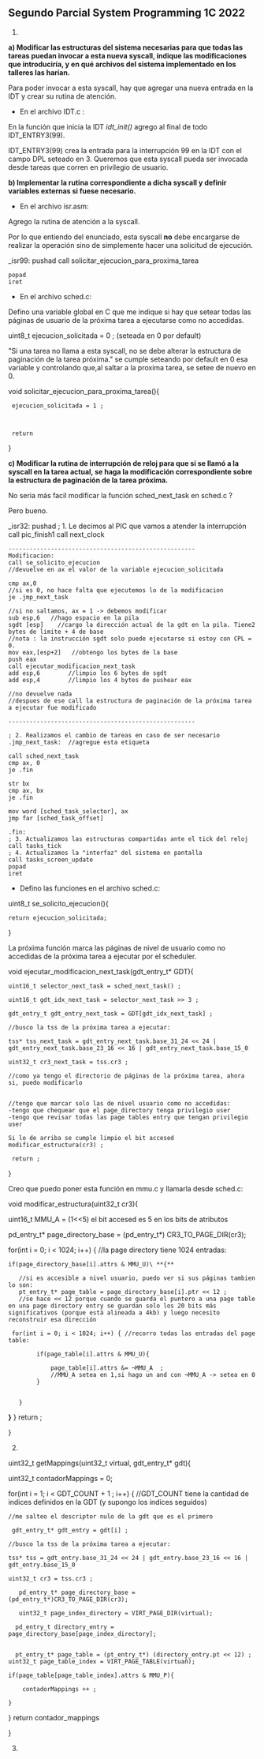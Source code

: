 ## Segundo Parcial System Programming 1C 2022

1) 

**a) Modificar las estructuras del sistema necesarias para que todas las tareas puedan invocar a esta nueva syscall, indique las modificaciones que introduciría, y en qué archivos del sistema implementado en los talleres las harían.**

Para poder invocar a esta syscall, hay que agregar una nueva entrada en la IDT y crear su rutina de atención.

- En el archivo IDT.c :

En la función que inicia la IDT *idt_init()* agrego al final de todo IDT_ENTRY3(99).

IDT_ENTRY3(99) crea la entrada para la interrupción 99 en la IDT con el campo DPL seteado en 3.
Queremos que esta syscall pueda ser invocada desde tareas que corren en privilegio de usuario.

**b) Implementar la rutina correspondiente a dicha syscall y definir variables externas si fuese necesario.**
- En el archivo isr.asm:

Agrego la rutina de atención a la syscall.

Por lo que entiendo del enunciado, esta syscall **no** debe encargarse de realizar la operación sino de simplemente hacer una solicitud de ejecución.

_isr99:
	pushad
	call solicitar_ejecucion_para_proxima_tarea
	
	popad
	iret
	

- En el archivo sched.c:

Defino una variable global en C que me indique si hay que setear todas las páginas de usuario de la próxima tarea a ejecutarse como no accedidas.

uint8_t ejecucion_solicitada = 0 ; (seteada en 0 por default)

"Si una tarea no llama a esta syscall, no se debe alterar la estructura de paginación de la tarea próxima." se cumple seteando por default en 0 esa variable y controlando que,al saltar a la proxima tarea, se setee de nuevo en 0.

void solicitar_ejecucion_para_proxima_tarea(){

     ejecucion_solicitada = 1 ;
	


     return

}


**c) Modificar la rutina de interrupción de reloj para que si se llamó a la syscall en la tarea actual, se haga la modificación correspondiente sobre la estructura de paginación de la tarea próxima.**

No seria más facil modificar la función sched_next_task en sched.c ?

Pero bueno.

_isr32:
    pushad
    ; 1. Le decimos al PIC que vamos a atender la interrupción
    call pic_finish1
    call next_clock
    
    -----------------------------------------------------
    Modificacion: 
    call se_solicito_ejecucion
    //devuelve en ax el valor de la variable ejecucion_solicitada
    
    cmp ax,0
    //si es 0, no hace falta que ejecutemos lo de la modificacion
    je .jmp_next_task
    
    //si no saltamos, ax = 1 -> debemos modificar
    sub esp,6   //hago espacio en la pila
    sgdt [esp]    //cargo la dirección actual de la gdt en la pila. Tiene2 bytes de limite + 4 de base
    //nota : la instrucción sgdt solo puede ejecutarse si estoy con CPL = 0.
    mov eax,[esp+2]   //obtengo los bytes de la base
    push eax
    call ejecutar_modificacion_next_task
    add esp,6        //limpio los 6 bytes de sgdt
    add esp,4        //limpio los 4 bytes de pushear eax
    
    //no devuelve nada
    //despues de ese call la estructura de paginación de la próxima tarea a ejecutar fue modificado
    
    -----------------------------------------------------

    ; 2. Realizamos el cambio de tareas en caso de ser necesario
    .jmp_next_task:  //agregue esta etiqueta
    
    call sched_next_task
    cmp ax, 0
    je .fin

    str bx
    cmp ax, bx
    je .fin

    mov word [sched_task_selector], ax
    jmp far [sched_task_offset]

    .fin:
    ; 3. Actualizamos las estructuras compartidas ante el tick del reloj
    call tasks_tick
    ; 4. Actualizamos la "interfaz" del sistema en pantalla
    call tasks_screen_update
    popad
    iret      



- Defino las funciones en el archivo sched.c:

uint8_t se_solicito_ejecucion(){

    return ejecucion_solicitada;

}

La próxima función marca las páginas de nivel de usuario como no accedidas de la próxima tarea a ejecutar por el scheduler.

void ejecutar_modificacion_next_task(gdt_entry_t* GDT){


	uint16_t selector_next_task = sched_next_task() ;
	
	uint16_t gdt_idx_next_task = selector_next_task >> 3 ; 
	
	gdt_entry_t gdt_entry_next_task = GDT[gdt_idx_next_task] ;
	
	//busco la tss de la próxima tarea a ejecutar:

	tss* tss_next_task = gdt_entry_next_task.base_31_24 << 24 | gdt_entry_next_task.base_23_16 << 16 | gdt_entry_next_task.base_15_0
	
	uint32_t cr3_next_task = tss.cr3 ;
	
	//como ya tengo el directorio de páginas de la próxima tarea, ahora si, puedo modificarlo
	
	
	//tengo que marcar solo las de nivel usuario como no accedidas: 
	-tengo que chequear que el page_directory tenga privilegio user
	-tengo que revisar todas las page tables entry que tengan privilegio user
	
	Si lo de arriba se cumple limpio el bit accesed 
	modificar_estructura(cr3) ;
	
	 return ;
}

Creo que puedo poner esta función en mmu.c y llamarla desde sched.c: 

void modificar_estructura(uint32_t cr3){
    
   uint16_t MMU_A = (1<<5) el bit accesed es 5 en los bits de atributos
   
   pd_entry_t* page_directory_base = (pd_entry_t*) CR3_TO_PAGE_DIR(cr3);
   
   
   
   for(int i = 0; i < 1024; i++) {  //la page directory tiene 1024 entradas:
   
   	if(page_directory_base[i].attrs & MMU_U)\ **{**
   	
   	   //si es accesible a nivel usuario, puedo ver si sus páginas tambien lo son:
	   pt_entry_t* page_table = page_directory_base[i].ptr << 12 ; 
	   //se hace << 12 porque cuando se guarda el puntero a una page table en una page directory entry se guardan solo los 20 bits más significativos (porque está alineada a 4kb) y luego necesito reconstruir esa dirección

	 for(int i = 0; i < 1024; i++) { //recorro todas las entradas del page table:
          
          	if(page_table[i].attrs & MMU_U){
          	  
          		page_table[i].attrs &= ¬MMU_A  ;
          		//MMU_A setea en 1,si hago un and con ¬MMU_A -> setea en 0
          	}
          	
   	
   	   }
   
   
   **}**
   }
   return ;
   
}




2) 

uint32_t getMappings(uint32_t virtual, gdt_entry_t* gdt){

   uint32_t contadorMappings = 0;  
  
   for(int i = 1; i < GDT_COUNT + 1 ; i++) {
    //GDT_COUNT tiene la cantidad de indices definidos en la GDT (y supongo los indices seguidos)
   
    //me salteo el descriptor nulo de la gdt que es el primero
   
     gdt_entry_t* gdt_entry = gdt[i] ;
	
	//busco la tss de la próxima tarea a ejecutar:

	tss* tss = gdt_entry.base_31_24 << 24 | gdt_entry.base_23_16 << 16 | gdt_entry.base_15_0
	
	uint32_t cr3 = tss.cr3 ;
   
       pd_entry_t* page_directory_base = (pd_entry_t*)CR3_TO_PAGE_DIR(cr3);  
  
       uint32_t page_index_directory = VIRT_PAGE_DIR(virtual);   

      pd_entry_t directory_entry = page_directory_base[page_index_directory];
      
     
      pt_entry_t* page_table = (pt_entry_t*) (directory_entry.pt << 12) ;  
    uint32_t page_table_index = VIRT_PAGE_TABLE(virtuañ); 
  
    if(page_table[page_table_index].attrs & MMU_P){
    
    	contadorMappings ++ ;
    
    }


   }
   return contador_mappings

}

3)
































